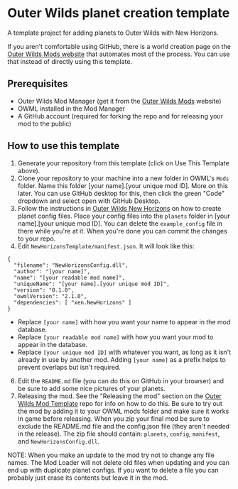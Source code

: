 # Outer Wilds planet creation template
 A template project for adding planets to Outer Wilds with New Horizons.

If you aren't comfortable using GitHub, there is a world creation page on the [Outer Wilds Mods website](https://outerwildsmods.com/custom-worlds) that automates most of the process. You can use that instead of directly using this template.

## Prerequisites
- Outer Wilds Mod Manager (get it from the [Outer Wilds Mods](https://outerwildsmods.com/) website)
- OWML installed in the Mod Manager
- A GitHub account (required for forking the repo and for releasing your mod to the public)

## How to use this template
1. Generate your repository from this template (click on Use This Template above).
2. Clone your repository to your machine into a new folder in OWML's `Mods` folder. Name this folder [your name].[your unique mod ID]. More on this later. You can use GitHub desktop for this, then click the green "Code" dropdown and select open with GitHub Desktop.
3. Follow the instructions in [Outer Wilds New Horizons](https://github.com/xen-42/outer-wilds-new-horizons) on how to create planet config files. Place your config files into the `planets` folder in [your name].[your unique mod ID]. You can delete the `example_config` file in there while you're at it. When you're done you can commit the changes to your repo.
5. Edit `NewHorizonsTemplate/manifest.json`. It will look like this:

```
{
  "filename": "NewHorizonsConfig.dll", 
  "author": "[your name]",
  "name": "[your readable mod name]",
  "uniqueName": "[your name].[your unique mod ID]",
  "version": "0.1.0",
  "owmlVersion": "2.1.0",
  "dependencies": [ "xen.NewHorizons" ]
}
```

- Replace `[your name]` with how you want your name to appear in the mod database.
- Replace `[your readable mod name]` with how you want your mod to appear in the database.
- Replace `[your unique mod ID]` with whatever you want, as long as it isn't already in use by another mod. Adding `[your name]` as a prefix helps to prevent overlaps but isn't required.

6. Edit the `README.md` file (you can do this on GitHub in your browser) and be sure to add some nice pictures of your planets.
7. Releasing the mod. See the "Releasing the mod" section on the  [Outer Wilds Mod Template](https://github.com/Raicuparta/ow-mod-template) repo for info on how to do this. Be sure to try out the mod by adding it to your OWML mods folder and make sure it works in game before releasing. When you zip your final mod be sure to exclude the README.md file and the config.json file (they aren't needed in the release). The zip file should contain: `planets`, `config`, `manifest`, and `NewHorizonsConfig.dll`.

NOTE: When you make an update to the mod try not to change any file names. The Mod Loader will not delete old files when updating and you can end up with duplicate planet configs. If you want to delete a file you can probably just erase its contents but leave it in the mod.
